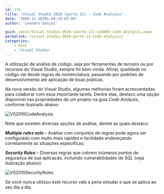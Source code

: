 ```yaml
---
id: 175
title: 'Visual Studio 2010 (parte 11) – Code Analysis'
date: '2009-11-16T01:00:35-03:00'
author: 'Leandro Daniel'

guid: /post/Visual-Studio-2010-(parte-11)-e28093-Code-Analysis.aspx
permalink: /visual-studio-2010-parte-11-code-analysis/
categories:
    - Post
    - 'Visual Studio'
---
```


A utilização de análise de código, seja por ferramentas de terceiro ou por recursos do Visual Studio, sempre foi bem-vinda. Afinal, qualidade no código vai desde regras de nomenclatura, passando por padrões de desenvolvimento até aplicação de boas práticas.

Na nova versão do Visual Studio, algumas melhorias foram acrescentadas para colaborar com essa importante tarefa. Dentre elas, destaco uma opção disponível nas propriedades de um projeto na guia *Code Analysis*, conforme ilustrado abaixo:

![VS2010CodeAnalysis](http://leandrodaniel.com/pics/WindowsLiveWriter/VisualStudio2010parte11CodeAnalysis/27279380/VS2010CodeAnalysis.gif "VS2010CodeAnalysis")

Note que existem diversas opções de análise, dentre as quais destaco:

***Multiple rules sets*** – Análise com conjuntos de regras pode agora ser configurado com muito mais rapidez e facilidade endereçando corretamente as situações específicas;

***Security Rules*** – Diversas regras que cobrem inúmeros pontos de segurança de sua aplicação, incluindo vulnerabilidades de SQL (veja ilustração abaixo).

![VS2010SecurityRules](http://leandrodaniel.com/pics/WindowsLiveWriter/VisualStudio2010parte11CodeAnalysis/43E10895/VS2010SecurityRules.gif "VS2010SecurityRules")

Se você nunca utilizou este recurso vale a pena estudar o que se aplica ao seu dia a dia.